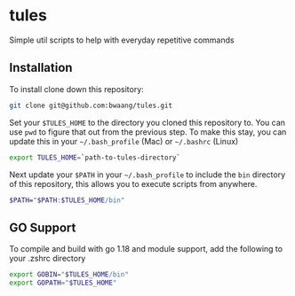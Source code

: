 # tules
Simple util scripts to help with everyday repetitive commands

## Installation

To install clone down this repository:

```bash
git clone git@github.com:bwaang/tules.git
```

Set your `$TULES_HOME` to the directory you cloned this repository to.  You can use `pwd` to figure that out from the previous step.  To make this stay, you can update this in your `~/.bash_profile` (Mac) or `~/.bashrc` (Linux)

```bash
export TULES_HOME=`path-to-tules-directory`
```

Next update your `$PATH` in your `~/.bash_profile` to include the `bin` directory of this repository, this allows you to execute scripts from anywhere.

```bash
$PATH="$PATH:$TULES_HOME/bin"
```
## GO Support

To compile and build with go 1.18 and module support, add the following to your .zshrc directory

```bash
export GOBIN="$TULES_HOME/bin"
export GOPATH="$TULES_HOME"
```
